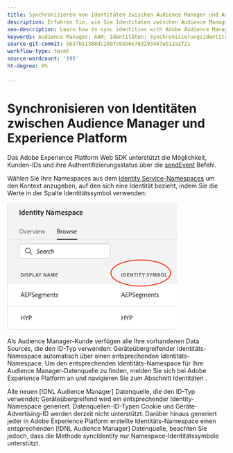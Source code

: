 ```yaml
---
title: Synchronisieren von Identitäten zwischen Audience Manager und Adobe Experience Platform mithilfe des Platform Web SDK
description: Erfahren Sie, wie Sie Identitäten zwischen Audience Manager und Adobe Experience Platform mithilfe des Platform Web SDK synchronisieren.
seo-description: Learn how to sync identities with Adobe Audience Manager with Experience Platform Web SDK
keywords: Audience Manager; AAM; Identitäten; Synchronisierungsidentitäten; Namespace;
source-git-commit: 5b37b51308dc2097c05b0e763293467eb12a2f21
workflow-type: tm+mt
source-wordcount: '195'
ht-degree: 0%

---
```



# Synchronisieren von Identitäten zwischen Audience Manager und Experience Platform

Das Adobe Experience Platform Web SDK unterstützt die Möglichkeit, Kunden-IDs und ihre Authentifizierungsstatus über die [sendEvent](./overview.md#syncing-identities) Befehl.

Wählen Sie Ihre Namespaces aus dem [Identity Service-Namespaces](../../identity/../identity-service/features/namespaces.md) um den Kontext anzugeben, auf den sich eine Identität bezieht, indem Sie die Werte in der Spalte Identitätssymbol verwenden:

![Ansicht der Benutzeroberfläche von Namespaces](../assets/identity/edge_namespaceUI_identity-symbol.png)

Als Audience Manager-Kunde verfügen alle Ihre vorhandenen Data Sources, die den ID-Typ verwenden: Geräteübergreifender Identitäts-Namespace automatisch über einen entsprechenden Identitäts-Namespace. Um den entsprechenden Identitäts-Namespace für Ihre Audience Manager-Datenquelle zu finden, melden Sie sich bei Adobe Experience Platform an und navigieren Sie zum Abschnitt Identitäten .

Alle neuen [!DNL Audience Manager] Datenquelle, die den ID-Typ verwendet: Geräteübergreifend wird ein entsprechender Identity-Namespace generiert. Datenquellen-ID-Typen Cookie und Geräte-Advertising-ID werden derzeit nicht unterstützt. Darüber hinaus generiert jeder in Adobe Experience Platform erstellte Identitäts-Namespace einen entsprechenden [!DNL Audience Manager] Datenquelle, beachten Sie jedoch, dass die Methode syncIdentity nur Namespace-Identitätssymbole unterstützt.
